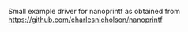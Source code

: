 Small example driver for nanoprintf as obtained from https://github.com/charlesnicholson/nanoprintf
